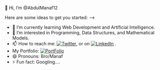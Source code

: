 
👋 Hi, I’m @AbdulManaf12

Here are some ideas to get you started:
-->
- 🌱 I’m currently learning Web Development and Artificial Intelligence.
- 👀 I’m interested in Programming, Data Structures, and Mathematical Models.
- 📫 How to reach me: [![Twitter][1.2]][1], or on [![LinkedIn][2.2]][2] .
- My Portfolio: [![PortFolio][3.1]][3]
- 😄 Pronouns: Bro/Manaf
- ⚡ Fun fact: Googling....

<!-- Icons --> 

[1.2]: https://img.icons8.com/color/24/000000/twitter--v2.png
[2.2]: https://img.icons8.com/color/24/000000/linkedin.png
[3.1]: https://img.icons8.com/external-flatart-icons-flat-flatarticons/24/000000/external-portfolio-contact-flatart-icons-flat-flatarticons.png


<!-- Links to your social media accounts -->
[1]: https://twitter.com/Abdul1Manaf
[2]: https://www.linkedin.com/in/abdul-manaf-6493a3188
[3]: https://abdulmanaf12.github.io/ 
